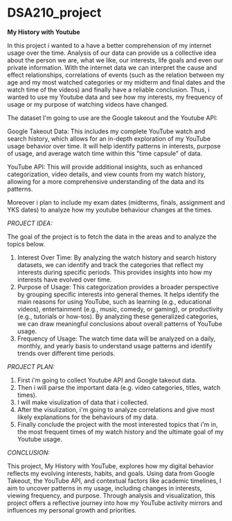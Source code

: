 # DSA210_project

**My History with Youtube**

In this project i wanted to a have a better comprehension of my internet usage over the time. Analysis of our data can provide us a collective idea about the person we are,
what we like, our interests, life goals and even our private information. With the internet data we can interpret the cause and effect relationships, correlations of events (such as the relation between my age and my most watched categories or my midterm and final dates and the watch time of the videos) and finally have a reliable conclusion. Thus, i wanted to use my Youtube data and see how my interests, my frequency of usage or my purpose of watching videos have changed. 

The dataset I'm going to use are the Google takeout and the Youtube API:

Google Takeout Data: This includes my complete YouTube watch and search history, which allows for an in-depth exploration of my YouTube usage behavior over time. It will help identify patterns in interests, purpose of usage, and average watch time within this "time capsule" of data. 

YouTube API: This will provide additional insights, such as enhanced categorization, video details, and view counts from my watch history, allowing for a more comprehensive understanding of the data and its patterns.

Moreover i plan to include my exam dates (midterms, finals, assignment and YKS dates) to analyze how my youtube behaviour changes at the times.

*PROJECT IDEA:* 

The goal of the project is to fetch the data in the areas and to analyze the topics below. 
1. Interest Over Time: By analyzing the watch history and search history datasets, we can identify and track the categories that reflect my interests during specific periods. This provides insights into how my interests have evolved over time.
2. Purpose of Usage: This categorization provides a broader perspective by grouping specific interests into general themes. It helps identify the main reasons for using YouTube, such as learning (e.g., educational videos), entertainment (e.g., music, comedy, or gaming), or productivity (e.g., tutorials or how-tos). By analyzing these generalized categories, we can draw meaningful conclusions about overall patterns of YouTube usage.
3. Frequency of Usage: The watch time data will be analyzed on a daily, monthly, and yearly basis to understand usage patterns and identify trends over different time periods.

*PROJECT PLAN:*

1. First i'm going to collect Youtube API and Google takeout data.
2. Then i will parse the important data (e.g. video categories, titles, watch times).
3. I will make visulization of data that i collected.
4. After the visulization, i'm going to analyze correlations and give most likely explanations for the behaviours of my data.
5. Finally conclude the project with the most interested topics that i'm in, the most frequent times of my watch history and the ultimate goal of my Youtube usage. 

*CONCLUSION:*

This project, My History with YouTube, explores how my digital behavior reflects my evolving interests, habits, and goals. Using data from Google Takeout, the YouTube API, and contextual factors like academic timelines, I aim to uncover patterns in my usage, including changes in interests, viewing frequency, and purpose. Through analysis and visualization, this project offers a reflective journey into how my YouTube activity mirrors and influences my personal growth and priorities.
